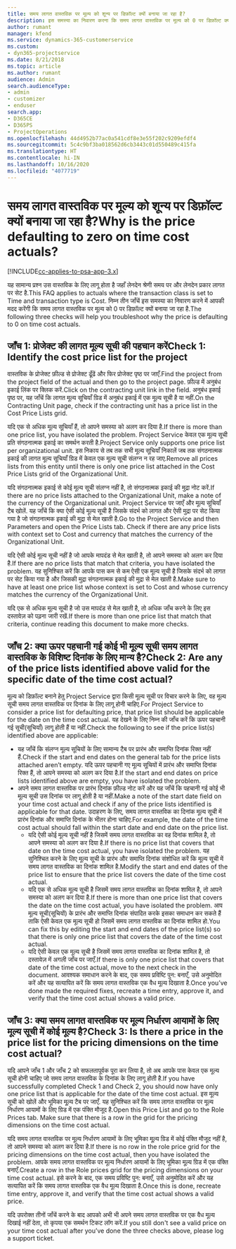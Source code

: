```yaml
---
title: समय लागत वास्तविक पर मूल्य को शून्य पर डिफ़ॉल्ट क्यों बनाया जा रहा है?
description: इस समस्या का निवारण करना कि समय लागत वास्तविक पर मूल्य को 0 पर डिफ़ॉल्ट क्यों बनाया जा रहा है.
author: rumant
manager: kfend
ms.service: dynamics-365-customerservice
ms.custom:
- dyn365-projectservice
ms.date: 8/21/2018
ms.topic: article
ms.author: rumant
audience: Admin
search.audienceType:
- admin
- customizer
- enduser
search.app:
- D365CE
- D365PS
- ProjectOperations
ms.openlocfilehash: 44d4952b77ac0a541cdf8e3e55f202c9209efdf4
ms.sourcegitcommit: 5c4c9bf3ba018562d6cb3443c01d550489c415fa
ms.translationtype: HT
ms.contentlocale: hi-IN
ms.lasthandoff: 10/16/2020
ms.locfileid: "4077719"
---
```

# <a name="why-is-the-price-defaulting-to-zero-on-time-cost-actuals"></a><span data-ttu-id="07efe-103">समय लागत वास्तविक पर मूल्य को शून्य पर डिफ़ॉल्ट क्यों बनाया जा रहा है?</span><span class="sxs-lookup"><span data-stu-id="07efe-103">Why is the price defaulting to zero on time cost actuals?</span></span>

[!INCLUDE[cc-applies-to-psa-app-3.x](../includes/cc-applies-to-psa-app-3x.md)]

<span data-ttu-id="07efe-104">यह सामान्य प्रश्न उस वास्तविक के लिए लागू होता है जहाँ लेनदेन श्रेणी समय पर और लेनदेन प्रकार लागत पर सेट है.</span><span class="sxs-lookup"><span data-stu-id="07efe-104">This FAQ applies to actuals where the transaction class is set to Time and transaction type is Cost.</span></span> <span data-ttu-id="07efe-105">निम्न तीन जाँचें इस समस्या का निवारण करने में आपकी मदद करेंगी कि समय लागत वास्तविक पर मूल्य को 0 पर डिफ़ॉल्ट क्यों बनाया जा रहा है.</span><span class="sxs-lookup"><span data-stu-id="07efe-105">The following three checks will help you troubleshoot why the price is defaulting to 0 on time cost actuals.</span></span>
 
## <a name="check-1-identify-the-cost-price-list-for-the-project"></a><span data-ttu-id="07efe-106">जाँच 1: प्रोजेक्ट की लागत मूल्य सूची की पहचान करें</span><span class="sxs-lookup"><span data-stu-id="07efe-106">Check 1: Identify the cost price list for the project</span></span>

<span data-ttu-id="07efe-107">वास्तविक के प्रोजेक्ट फ़ील्ड से प्रोजेक्ट ढूँढें और फिर प्रोजेक्ट पृष्ठ पर जाएँ.</span><span class="sxs-lookup"><span data-stu-id="07efe-107">Find the project from the project field of the actual and then go to the project page.</span></span> <span data-ttu-id="07efe-108">फ़ील्ड में अनुबंध इकाई लिंक पर क्लिक करें.</span><span class="sxs-lookup"><span data-stu-id="07efe-108">Click on the contracting unit link in the field.</span></span> <span data-ttu-id="07efe-109">अनुबंध इकाई पृष्ठ पर, यह जाँचें कि लागत मूल्य सूचियाँ ग्रिड में अनुबंध इकाई में एक मूल्य सूची है या नहीं.</span><span class="sxs-lookup"><span data-stu-id="07efe-109">On the Contracting Unit page, check if the contracting unit has a price list in the Cost Price Lists grid.</span></span>

<span data-ttu-id="07efe-110">यदि एक से अधिक मूल्य सूचियाँ हैं, तो आपने समस्या को अलग कर दिया है.</span><span class="sxs-lookup"><span data-stu-id="07efe-110">If there is more than one price list, you have isolated the problem.</span></span> <span data-ttu-id="07efe-111">Project Service केवल एक मूल्य सूची प्रति संगठनात्मक इकाई का समर्थन करती है.</span><span class="sxs-lookup"><span data-stu-id="07efe-111">Project Service only supports one price list per organizational unit.</span></span> <span data-ttu-id="07efe-112">इस निकाय से तब तक सभी मूल्य सूचियाँ निकालें जब तक संगठनात्मक इकाई की लागत मूल्य सूचियाँ ग्रिड में केवल एक मूल्य सूची संलग्न न रह जाए.</span><span class="sxs-lookup"><span data-stu-id="07efe-112">Remove all prices lists from this entity until there is only one price list attached in the Cost Price Lists grid of the Organizational Unit.</span></span>

<span data-ttu-id="07efe-113">यदि संगठनात्मक इकाई से कोई मूल्य सूची संलग्न नहीं है, तो संगठनात्मक इकाई की मुद्रा नोट करें.</span><span class="sxs-lookup"><span data-stu-id="07efe-113">If there are no price lists attached to the Organizational Unit, make a note of the currency of the Organizational unit.</span></span> <span data-ttu-id="07efe-114">Project Service पर जाएँ और मूल्य सूचियाँ टैब खोलें. यह जाँचें कि क्या ऐसी कोई मूल्य सूची है जिसके संदर्भ को लागत और ऐसी मुद्रा पर सेट किया गया है जो संगठनात्मक इकाई की मुद्रा से मेल खाती है.</span><span class="sxs-lookup"><span data-stu-id="07efe-114">Go to the Project Service and then Parameters and open the Price Lists tab. Check if there are any price lists with context set to Cost and currency that matches the currency of the Organizational Unit.</span></span>
 
<span data-ttu-id="07efe-115">यदि ऐसी कोई मूल्य सूची नहीं है जो आपके मापदंड से मेल खाती है, तो आपने समस्या को अलग कर दिया है.</span><span class="sxs-lookup"><span data-stu-id="07efe-115">If there are no price lists that match that criteria, you have isolated the problem.</span></span> <span data-ttu-id="07efe-116">यह सुनिश्चित करें कि आपके पास कम से कम ऐसी एक मूल्य सूची है जिसके संदर्भ को लागत पर सेट किया गया है और जिसकी मुद्रा संगठनात्मक इकाई की मुद्रा से मेल खाती है.</span><span class="sxs-lookup"><span data-stu-id="07efe-116">Make sure to have at least one price list whose context is set to Cost and whose currency matches the currency of the Organizational Unit.</span></span>

<span data-ttu-id="07efe-117">यदि एक से अधिक मूल्य सूची है जो उस मापदंड से मेल खाती है, तो अधिक जाँच करने के लिए इस दस्तावेज़ को पढ़ना जारी रखें.</span><span class="sxs-lookup"><span data-stu-id="07efe-117">If there is more than one price list that match that criteria, continue reading this document to make more checks.</span></span>

## <a name="check-2-are-any-of-the-price-lists-identified-above-valid-for-the-specific-date-of-the-time-cost-actual"></a><span data-ttu-id="07efe-118">जाँच 2: क्या ऊपर पहचानी गई कोई भी मूल्य सूची समय लागत वास्तविक के विशिष्ट दिनांक के लिए मान्य है?</span><span class="sxs-lookup"><span data-stu-id="07efe-118">Check 2: Are any of the price lists identified above valid for the specific date of the time cost actual?</span></span>

<span data-ttu-id="07efe-119">मूल्य को डिफ़ॉल्ट बनाने हेतु Project Service द्वारा किसी मूल्य सूची पर विचार करने के लिए, वह मूल्य सूची समय लागत वास्तविक पर दिनांक के लिए लागू होनी चाहिए.</span><span class="sxs-lookup"><span data-stu-id="07efe-119">For Project Service to consider a price list for defaulting price, that price list should be applicable for the date on the time cost actual.</span></span> <span data-ttu-id="07efe-120">यह देखने के लिए निम्न की जाँच करें कि ऊपर पहचानी गई सूची(सूचियाँ) लागू होती हैं या नहीं.</span><span class="sxs-lookup"><span data-stu-id="07efe-120">Check the following to see if the price list(s) identified above are applicable:</span></span>

- <span data-ttu-id="07efe-121">यह जाँचें कि संलग्न मूल्य सूचियों के लिए सामान्य टैब पर प्रारंभ और समाप्ति दिनांक रिक्त नहीं हैं.</span><span class="sxs-lookup"><span data-stu-id="07efe-121">Check if the start and end dates on the general tab for the price lists attached aren’t empty.</span></span> <span data-ttu-id="07efe-122">यदि ऊपर पहचानी गए मूल्य सूचियों में प्रारंभ और समाप्ति दिनांक रिक्त हैं, तो आपने समस्या को अलग कर दिया है.</span><span class="sxs-lookup"><span data-stu-id="07efe-122">If the start and end dates on price lists identified above are empty, you have isolated the problem.</span></span> 
- <span data-ttu-id="07efe-123">अपने समय लागत वास्तविक पर प्रारंभ दिनांक फ़ील्ड नोट करें और यह जाँचें कि पहचानी गई कोई भी मूल्य सूची उस दिनांक पर लागू होती है या नहीं.</span><span class="sxs-lookup"><span data-stu-id="07efe-123">Make a note of the start date field on your time cost actual and check if any of the price lists identified is applicable for that date.</span></span> <span data-ttu-id="07efe-124">उदाहरण के लिए, समय लागत वास्तविक का दिनांक मूल्य सूची में प्रारंभ दिनांक और समाप्ति दिनांक के भीतर होना चाहिए.</span><span class="sxs-lookup"><span data-stu-id="07efe-124">For example, the date of the time cost actual should fall within the start date and end date on the price list.</span></span> 
    - <span data-ttu-id="07efe-125">यदि ऐसी कोई मूल्य सूची नहीं है जिसमें समय लागत वास्तविक का वह दिनांक शामिल है, तो आपने समस्या को अलग कर दिया है.</span><span class="sxs-lookup"><span data-stu-id="07efe-125">If there is no price list that covers that date on the time cost actual, you have isolated the problem.</span></span> <span data-ttu-id="07efe-126">यह सुनिश्चित करने के लिए मूल्य सूची के प्रारंभ और समाप्ति दिनांक संशोधित करें कि मूल्य सूची में समय लागत वास्तविक का दिनांक शामिल है.</span><span class="sxs-lookup"><span data-stu-id="07efe-126">Modify the start and end dates of the price list to ensure that the price list covers the date of the time cost actual.</span></span> 
    - <span data-ttu-id="07efe-127">यदि एक से अधिक मूल्य सूची है जिसमें समय लागत वास्तविक का दिनांक शामिल है, तो आपने समस्या को अलग कर दिया है.</span><span class="sxs-lookup"><span data-stu-id="07efe-127">If there is more than one price list that covers the date on the time cost actual, you have isolated the problem.</span></span> <span data-ttu-id="07efe-128">आप मूल्य सूची(सूचियों) के प्रारंभ और समाप्ति दिनांक संपादित करके इसका समाधान कर सकते हैं ताकि ऐसी केवल एक मूल्य सूची हो जिसमें समय लागत वास्तविक का दिनांक शामिल हो.</span><span class="sxs-lookup"><span data-stu-id="07efe-128">You can fix this by editing the start and end dates of the price list(s) so that there is only one price list that covers the date of the time cost actual.</span></span> 
    - <span data-ttu-id="07efe-129">यदि ऐसी केवल एक मूल्य सूची है जिसमें समय लागत वास्तविक का दिनांक शामिल है, तो दस्तावेज़ में अगली जाँच पर जाएँ.</span><span class="sxs-lookup"><span data-stu-id="07efe-129">If there is only one price list that covers that date of the time cost actual, move to the next check in the document.</span></span>
<span data-ttu-id="07efe-130">आवश्यक समाधान करने के बाद, एक समय प्रविष्टि पुन: बनाएँ, उसे अनुमोदित करें और यह सत्यापित करें कि समय लागत वास्तविक एक वैध मूल्य दिखाता है.</span><span class="sxs-lookup"><span data-stu-id="07efe-130">Once you’ve done made the required fixes, recreate a time entry, approve it, and verify that the time cost actual shows a valid price.</span></span>

## <a name="check-3-is-there-a-price-in-the-price-list-for-the-pricing-dimensions-on-the-time-cost-actual"></a><span data-ttu-id="07efe-131">जाँच 3: क्या समय लागत वास्तविक पर मूल्य निर्धारण आयामों के लिए मूल्य सूची में कोई मूल्य है?</span><span class="sxs-lookup"><span data-stu-id="07efe-131">Check 3: Is there a price in the price list for the pricing dimensions on the time cost actual?</span></span>

<span data-ttu-id="07efe-132">यदि आपने जाँच 1 और जाँच 2 को सफलतापूर्वक पूरा कर लिया है, तो अब आपके पास केवल एक मूल्य सूची होनी चाहिए जो समय लागत वास्तविक के दिनांक के लिए लागू होती है.</span><span class="sxs-lookup"><span data-stu-id="07efe-132">If you have successfully completed Check 1 and Check 2, you should now have only one price list that is applicable for the date of the time cost actual.</span></span> <span data-ttu-id="07efe-133">इस मूल्य सूची को खोलें और भूमिका मू्ल्य टैब पर जाएँ. यह सुनिश्चित करें कि समय लागत वास्तविक पर मूल्य निर्धारण आयामों के लिए ग्रिड में एक पंक्ति मौजूद है.</span><span class="sxs-lookup"><span data-stu-id="07efe-133">Open this Price List and go to the Role Prices tab. Make sure that there is a row in the grid for the pricing dimensions on the time cost actual.</span></span>

<span data-ttu-id="07efe-134">यदि समय लागत वास्तविक पर मूल्य निर्धारण आयामों के लिए भूमिका मू्ल्य ग्रिड में कोई पंक्ति मौजूद नहीं है, तो आपने समस्या को अलग कर दिया है.</span><span class="sxs-lookup"><span data-stu-id="07efe-134">If there is no row in the role price grid for the pricing dimensions on the time cost actual, then you have isolated the problem.</span></span> <span data-ttu-id="07efe-135">आपके समय लागत वास्तविक पर मूल्य निर्धारण आयामों के लिए भूमिका मू्ल्य ग्रिड में एक पंक्ति बनाएँ.</span><span class="sxs-lookup"><span data-stu-id="07efe-135">Create a row in the Role prices grid for the pricing dimensions on your time cost actual.</span></span> <span data-ttu-id="07efe-136">इसे करने के बाद, एक समय प्रविष्टि पुन: बनाएँ, उसे अनुमोदित करें और यह सत्यापित करें कि समय लागत वास्तविक एक वैध मूल्य दिखाता है.</span><span class="sxs-lookup"><span data-stu-id="07efe-136">Once this is done, recreate time entry, approve it, and verify that the time cost actual shows a valid price.</span></span>
 
<span data-ttu-id="07efe-137">यदि उपरोक्त तीनों जाँचें करने के बाद आपको अभी भी अपने समय लागत वास्तविक पर एक वैध मूल्य दिखाई नहीं देता, तो कृपया एक समर्थन टिकट लॉग करें.</span><span class="sxs-lookup"><span data-stu-id="07efe-137">If you still don't see a valid price on your time cost actual after you’ve done the three checks above, please log a support ticket.</span></span>



